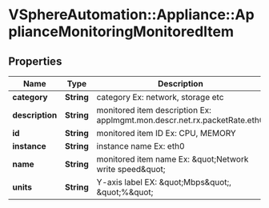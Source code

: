 # VSphereAutomation::Appliance::ApplianceMonitoringMonitoredItem

## Properties
Name | Type | Description | Notes
------------ | ------------- | ------------- | -------------
**category** | **String** | category Ex: network, storage etc | 
**description** | **String** | monitored item description Ex: applmgmt.mon.descr.net.rx.packetRate.eth0 | 
**id** | **String** | monitored item ID Ex: CPU, MEMORY | 
**instance** | **String** | instance name Ex: eth0 | 
**name** | **String** | monitored item name Ex: \&quot;Network write speed\&quot; | 
**units** | **String** | Y-axis label EX: \&quot;Mbps\&quot;, \&quot;%\&quot; | 


